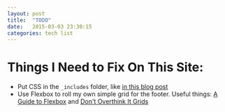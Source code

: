 ```yaml
---
layout: post
title:  "TODO"
date:   2015-03-03 23:30:15
categories: tech list
---
```


# Things I Need to Fix On This Site:
* Put CSS in the `_includes` folder, like [in this blog post](http://markdotto.com/2014/02/28/including-css-in-jekyll/)
* Use Flexbox to roll my own simple grid for the footer. Useful things: [A Guide to Flexbox](https://css-tricks.com/snippets/css/a-guide-to-flexbox/) and [Don't Overthink It Grids](https://css-tricks.com/dont-overthink-it-grids/)